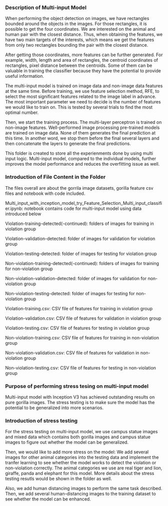 ### Description of Multi-input Model
When performing the object detection on images, we have rectangles bounded around the objects in the images. For those rectangles, it is possible to get the four coordinates. We are interested on the animal and human pair with the closest distance. Thus, when obtaining the features, we have two main targets of the interests, which means we get the features from only two rectangles bounding the pair with the closest distance.

After getting those coordinates, more features can be further generated. For example, width, length and area of rectangles, the centroid coordinates of rectangles, pixel distance between the centroids. Some of them can be valuable in training the classifier because they have the potential to provide useful information.

The multi-input model is trained on image data and non-image data features at the same time. Before training, we use feature selection method, RFE, to select the most significant features related to the image label in advance. The most important parameter we need to decide is the number of features we would like to train on. This is tested by several trials to find the most optimal number.

Then, we start the training process. The multi-layer perceptron is trained on non-image features. Well-performed image processing pre-trained models are trained on image data. None of them generates the final prediction at this time. In another word, we stop them before the final several layers and then concatenate the layers to generate the final predictions.

This folder is created to store all the experienments done by using multi input logic. Multi-input model, compared to the individual models, further improves the model performance and reduces the overfitting issue as well.

### Introduction of File Content in the Folder
The files overall are about the gorrila image datasets, gorilla feature csv files and notebook with code included.

Multi_input_with_inception_model_try_Feature_Selection_Multi_input_classifier.ipynb: notebook contains code for multi-input model using data introduced below

Violation-training-detected(-continued): folders of images for training in violation group

Violation-validation-detected: folder of images for validation for violation group

Violation-testing-detected: folder of images for testing for violation group

Non-violation-training-detected(-continued): folders of images for training for non-violation group

Non-violation-validation-detected: folder of images for validation for non-violation group

Non-violation-testing-detected: folder of images for testing for non-violation group

Violation-training.csv: CSV file of features for training in violation group

Violation-validation.csv: CSV file of features for validation in violation group

Violation-testing.csv: CSV file of features for testing in violation group

Non-violation-training.csv: CSV file of features for training in non-violation group

Non-violation-validation.csv: CSV file of features for validation in non-violation group

Non-violation-testing.csv: CSV file of features for testing in non-violation group

### Purpose of performing stress tesing on multi-input model
Multi-input model with Inception V3 has achieved outstanding results on pure gorilla images. The stress testing is to make sure the model has the potential to be generalized into more scenarios.

### Introduction of stress testing
For the stress testing on multi-input model, we use campus statue images and mixed data which contains both gorilla images and campus statue images to figure out whether the model can be generalized.

Then, we would like to add more stress on the model: We add several images for other animal categories into the testing data and implement the tranfer learning to see whether the model works to detect the violation or non-violation correctly. The animal categories we use are real tiger and lion, giraffe, panda and elephant for this model. More details about the stress testing resutls would be shown in the folder as well.

Also, we add human distancing images to perform the same task described. Then, we add several human-distancing images to the training dataset to see whether the model can be enhanced.


